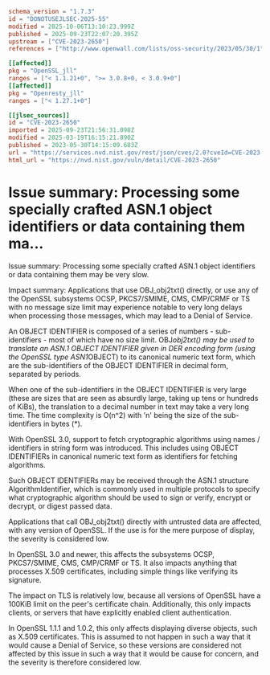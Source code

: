 ```toml
schema_version = "1.7.3"
id = "DONOTUSEJLSEC-2025-55"
modified = 2025-10-06T13:10:23.999Z
published = 2025-09-23T22:07:20.395Z
upstream = ["CVE-2023-2650"]
references = ["http://www.openwall.com/lists/oss-security/2023/05/30/1", "https://git.openssl.org/gitweb/?p=openssl.git;a=commitdiff;h=423a2bc737a908ad0c77bda470b2b59dc879936b", "https://git.openssl.org/gitweb/?p=openssl.git;a=commitdiff;h=853c5e56ee0b8650c73140816bb8b91d6163422c", "https://git.openssl.org/gitweb/?p=openssl.git;a=commitdiff;h=9e209944b35cf82368071f160a744b6178f9b098", "https://git.openssl.org/gitweb/?p=openssl.git;a=commitdiff;h=db779b0e10b047f2585615e0b8f2acdf21f8544a", "https://lists.debian.org/debian-lts-announce/2023/06/msg00011.html", "https://psirt.global.sonicwall.com/vuln-detail/SNWLID-2023-0009", "https://security.gentoo.org/glsa/202402-08", "https://security.netapp.com/advisory/ntap-20230703-0001/", "https://security.netapp.com/advisory/ntap-20231027-0009/", "https://www.debian.org/security/2023/dsa-5417", "https://www.openssl.org/news/secadv/20230530.txt", "http://www.openwall.com/lists/oss-security/2023/05/30/1", "https://git.openssl.org/gitweb/?p=openssl.git;a=commitdiff;h=423a2bc737a908ad0c77bda470b2b59dc879936b", "https://git.openssl.org/gitweb/?p=openssl.git;a=commitdiff;h=853c5e56ee0b8650c73140816bb8b91d6163422c", "https://git.openssl.org/gitweb/?p=openssl.git;a=commitdiff;h=9e209944b35cf82368071f160a744b6178f9b098", "https://git.openssl.org/gitweb/?p=openssl.git;a=commitdiff;h=db779b0e10b047f2585615e0b8f2acdf21f8544a", "https://lists.debian.org/debian-lts-announce/2023/06/msg00011.html", "https://psirt.global.sonicwall.com/vuln-detail/SNWLID-2023-0009", "https://security.gentoo.org/glsa/202402-08", "https://security.netapp.com/advisory/ntap-20230703-0001/", "https://security.netapp.com/advisory/ntap-20231027-0009/", "https://www.debian.org/security/2023/dsa-5417", "https://www.openssl.org/news/secadv/20230530.txt"]

[[affected]]
pkg = "OpenSSL_jll"
ranges = ["< 1.1.21+0", ">= 3.0.8+0, < 3.0.9+0"]
[[affected]]
pkg = "Openresty_jll"
ranges = ["< 1.27.1+0"]

[[jlsec_sources]]
id = "CVE-2023-2650"
imported = 2025-09-23T21:56:31.098Z
modified = 2025-03-19T16:15:21.890Z
published = 2023-05-30T14:15:09.683Z
url = "https://services.nvd.nist.gov/rest/json/cves/2.0?cveId=CVE-2023-2650"
html_url = "https://nvd.nist.gov/vuln/detail/CVE-2023-2650"
```

# Issue summary: Processing some specially crafted ASN.1 object identifiers or data containing them ma...

Issue summary: Processing some specially crafted ASN.1 object identifiers or data containing them may be very slow.

Impact summary: Applications that use OBJ_obj2txt() directly, or use any of the OpenSSL subsystems OCSP, PKCS7/SMIME, CMS, CMP/CRMF or TS with no message size limit may experience notable to very long delays when processing those messages, which may lead to a Denial of Service.

An OBJECT IDENTIFIER is composed of a series of numbers - sub-identifiers - most of which have no size limit.  OBJ*obj2txt() may be used to translate an ASN.1 OBJECT IDENTIFIER given in DER encoding form (using the OpenSSL type ASN1*OBJECT) to its canonical numeric text form, which are the sub-identifiers of the OBJECT IDENTIFIER in decimal form, separated by periods.

When one of the sub-identifiers in the OBJECT IDENTIFIER is very large (these are sizes that are seen as absurdly large, taking up tens or hundreds of KiBs), the translation to a decimal number in text may take a very long time.  The time complexity is O(n^2) with 'n' being the size of the sub-identifiers in bytes (*).

With OpenSSL 3.0, support to fetch cryptographic algorithms using names / identifiers in string form was introduced.  This includes using OBJECT IDENTIFIERs in canonical numeric text form as identifiers for fetching algorithms.

Such OBJECT IDENTIFIERs may be received through the ASN.1 structure AlgorithmIdentifier, which is commonly used in multiple protocols to specify what cryptographic algorithm should be used to sign or verify, encrypt or decrypt, or digest passed data.

Applications that call OBJ_obj2txt() directly with untrusted data are affected, with any version of OpenSSL.  If the use is for the mere purpose of display, the severity is considered low.

In OpenSSL 3.0 and newer, this affects the subsystems OCSP, PKCS7/SMIME, CMS, CMP/CRMF or TS.  It also impacts anything that processes X.509 certificates, including simple things like verifying its signature.

The impact on TLS is relatively low, because all versions of OpenSSL have a 100KiB limit on the peer's certificate chain.  Additionally, this only impacts clients, or servers that have explicitly enabled client authentication.

In OpenSSL 1.1.1 and 1.0.2, this only affects displaying diverse objects, such as X.509 certificates.  This is assumed to not happen in such a way that it would cause a Denial of Service, so these versions are considered not affected by this issue in such a way that it would be cause for concern, and the severity is therefore considered low.

